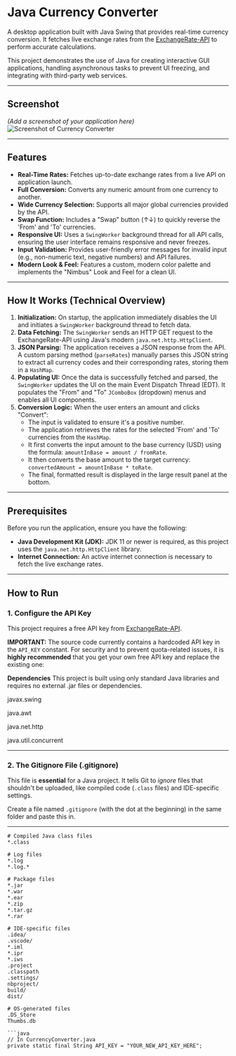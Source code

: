 # Java Currency Converter

A desktop application built with Java Swing that provides real-time currency conversion. It fetches live exchange rates from the [ExchangeRate-API](https://www.exchangerate-api.com) to perform accurate calculations.

This project demonstrates the use of Java for creating interactive GUI applications, handling asynchronous tasks to prevent UI freezing, and integrating with third-party web services.

---

## Screenshot

*(Add a screenshot of your application here)*
![Screenshot of Currency Converter](screenshot.png)

---

## Features

* **Real-Time Rates:** Fetches up-to-date exchange rates from a live API on application launch.
* **Full Conversion:** Converts any numeric amount from one currency to another.
* **Wide Currency Selection:** Supports all major global currencies provided by the API.
* **Swap Function:** Includes a "Swap" button (↑↓) to quickly reverse the 'From' and 'To' currencies.
* **Responsive UI:** Uses a `SwingWorker` background thread for all API calls, ensuring the user interface remains responsive and never freezes.
* **Input Validation:** Provides user-friendly error messages for invalid input (e.g., non-numeric text, negative numbers) and API failures.
* **Modern Look & Feel:** Features a custom, modern color palette and implements the "Nimbus" Look and Feel for a clean UI.

---

## How It Works (Technical Overview)

1.  **Initialization:** On startup, the application immediately disables the UI and initiates a `SwingWorker` background thread to fetch data.
2.  **Data Fetching:** The `SwingWorker` sends an HTTP GET request to the ExchangeRate-API using Java's modern `java.net.http.HttpClient`.
3.  **JSON Parsing:** The application receives a JSON response from the API. A custom parsing method (`parseRates`) manually parses this JSON string to extract all currency codes and their corresponding rates, storing them in a `HashMap`.
4.  **Populating UI:** Once the data is successfully fetched and parsed, the `SwingWorker` updates the UI on the main Event Dispatch Thread (EDT). It populates the "From" and "To" `JComboBox` (dropdown) menus and enables all UI components.
5.  **Conversion Logic:** When the user enters an amount and clicks "Convert":
    * The input is validated to ensure it's a positive number.
    * The application retrieves the rates for the selected 'From' and 'To' currencies from the `HashMap`.
    * It first converts the input amount to the base currency (USD) using the formula: `amountInBase = amount / fromRate`.
    * It then converts the base amount to the target currency: `convertedAmount = amountInBase * toRate`.
    * The final, formatted result is displayed in the large result panel at the bottom.

---

## Prerequisites

Before you run the application, ensure you have the following:

* **Java Development Kit (JDK):** JDK 11 or newer is required, as this project uses the `java.net.http.HttpClient` library.
* **Internet Connection:** An active internet connection is necessary to fetch the live exchange rates.

---

## How to Run

### 1. Configure the API Key

This project requires a free API key from [ExchangeRate-API](https://www.exchangerate-api.com).

**IMPORTANT:** The source code currently contains a hardcoded API key in the `API_KEY` constant. For security and to prevent quota-related issues, it is **highly recommended** that you get your own free API
key and replace the existing one:

**Dependencies**
This project is built using only standard Java libraries and requires no external .jar files or dependencies.

javax.swing

java.awt

java.net.http

java.util.concurrent


---

### 2. The Gitignore File (.gitignore)

This file is **essential** for a Java project. It tells Git to *ignore* files that shouldn't be uploaded, like compiled code (`.class` files) and IDE-specific settings.

Create a file named `.gitignore` (with the dot at the beginning) in the same folder and paste this in.

---

```git
# Compiled Java class files
*.class

# Log files
*.log
*.log.*

# Package files
*.jar
*.war
*.ear
*.zip
*.tar.gz
*.rar

# IDE-specific files
.idea/
.vscode/
*.iml
*.ipr
*.iws
.project
.classpath
.settings/
nbproject/
build/
dist/

# OS-generated files
.DS_Store
Thumbs.db

```java
// In CurrencyConverter.java
private static final String API_KEY = "YOUR_NEW_API_KEY_HERE";

